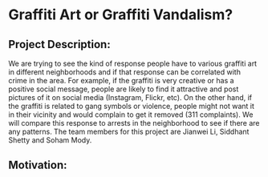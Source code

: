 # Graffiti Art or Graffiti Vandalism?

## Project Description:
We are trying to see the kind of response people have to various graffiti art in different neighborhoods and if that response can be correlated with crime in the area. For example, if the graffiti is very creative or has a positive social message, people are likely to find it attractive and post pictures of it on social media (Instagram, Flickr, etc). On the other hand, if the graffiti is related to gang symbols or violence, people might not want it in their vicinity and would complain to get it removed (311 complaints). We will compare this response to arrests in the neighborhood to see if there are any patterns. The team members for this project are Jianwei Li, Siddhant Shetty and Soham Mody.

## Motivation:
